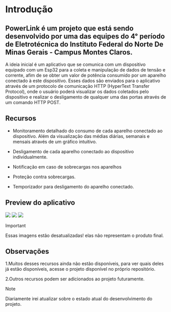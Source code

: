 # Introdução
## PowerLink é um projeto que está sendo desenvolvido por uma das equipes do 4° período de Eletrotécnica do Instituto Federal do Norte De Minas Gerais - Campus Montes Claros.

A ideia inicial é um aplicativo que se comunica com um dispositivo equipado com um Esp32 para a coleta e manipulação de dados de tensão e corrente, afim de se obter um valor de potência consumido por um aparelho conectado à este dispositivo. Esses dados são enviados para o aplicativo através de um protocolo de comunicação HTTP (HyperText Transfer Protocol), onde o usuário poderá visualizar os dados coletados pelo dispositivo e realizar o desligamento de qualquer uma das portas através de um comando HTTP POST.

## Recursos

* Monitoramento detalhado do consumo de cada aparelho conectado ao dispositivo. Além da visualização das médias diárias, semanais e mensais através de um gráfico intuitivo.

* Desligamento de cada aparelho conectado ao dispositivo individualmente.

* Notificação em caso de sobrecargas nos aparelhos

* Proteção contra sobrecargas.

* Temporizador para desligamento do aparelho conectado.

## Preview do aplicativo


<img src="/folder/Captura de tela 2024-04-20 184826.png">

<img src="/folder/Captura de tela 2024-04-20 184814.png">

<img src="/folder/Captura de tela 2024-04-20 184801.png">

> [!IMPORTANT]
> Essas imagens estão desatualizadas! elas não representam o produto final.

## Observações

1.Muitos desses recursos ainda não estão disponíveis, para ver quais deles já estão disponíveis, acesse o projeto disponível no próprio repositório.

2.Outros recursos podem ser adicionados ao projeto futuramente.

> [!NOTE]
> Diariamente irei atualizar sobre o estado atual do desenvolvimento do projeto.
